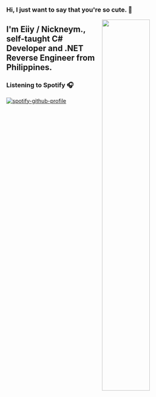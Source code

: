 ### Hi, I just want to say that you're so cute. 👋

[<img align="right" width="50%" src="https://github-readme-stats.vercel.app/api?username=NcknmeX&show_icons=true&theme=radical&hide=contribs,issues">](https://metrics.lecoq.io/NcknmeX?template=classic)

## I'm **Eiiy / Nickneym.**, self-taught C# Developer and .NET Reverse Engineer from Philippines.

### Listening to Spotify 🎧

[![spotify-github-profile](https://spotify-github-profile.vercel.app/api/view?uid=cd78dd1b042f48ada86d507d0b469755&cover_image=true&theme=novatorem)](https://spotify-github-profile.vercel.app/api/view?uid=cd78dd1b042f48ada86d507d0b469755&redirect=true)
